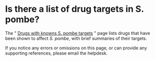 # Is there a list of drug targets in S. pombe?
<!-- pombase_categories: Genome Statistics and Lists,Querying/Searching -->

The " [Drugs with knowns S. pombe targets](/browse-curation/drugs-knowns-s-pombe-targets) " page lists
drugs that have been shown to affect *S. pombe*, with brief summaries of
their targets.

If you notice any errors or omissions on this page, or can provide any
supporting references, please email the helpdesk.

